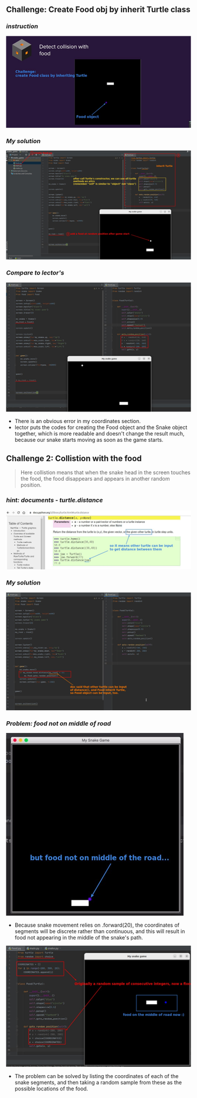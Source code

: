 ## **Challenge: Create Food obj by inherit Turtle class**

### _instruction_

![Alt challenge: create Food object by inheriting Turtle class](pic/01.jpg)

### _My solution_

![Alt my solution](pic/02.jpg)

### _Compare to lector's_

![Alt compare to lectors](pic/03.jpg)

- There is an obvious error in my coordinates section.
- lector puts the codes for creating the Food object and the Snake object together, which is more readable and doesn't change the result much, because our snake starts moving as soon as the game starts.

## **Challenge 2: Collistion with the food**

> Here collistion means that when the snake head in the screen touches the food, the food disappears and appears in another random position.

### _hint: documents - turtle.distance_

![Alt challenge: collision - doc turtle.distance](pic/04.jpg)

### _My solution_

![Alt my solution](pic/05.jpg)

### _Problem: food not on middle of road_

![Alt problem: food not on middle of road](pic/06.jpg)

- Because snake movement relies on .forward(20), the coordinates of segments will be discrete rather than continuous, and this will result in food not appearing in the middle of the snake's path.

![Alt solve it by make coordination list with interval 20](pic/07.jpg)

- The problem can be solved by listing the coordinates of each of the snake segments, and then taking a random sample from these as the possible locations of the food.
